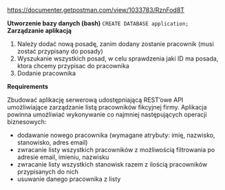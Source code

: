 https://documenter.getpostman.com/view/1033783/RznFod8T

**Utworzenie bazy danych (bash)**
    ```
    CREATE DATABASE application; 
    ```   
**Zarządzanie aplikacją**
1. Należy dodać nową posadę, zanim dodany zostanie pracownik (musi zostać przypisany do posady)
2. Wyszukanie wszystkich posad, w celu sprawdzenia jaki ID ma posada, ktora chcemy przypisac do pracownika
3. Dodanie pracownika

**Requirements**

Zbudować aplikację serwerową udostępniającą REST’owe API umożliwiające zarządzanie listą pracowników fikcyjnej firmy. Aplikacja powinna umożliwiać wykonywanie co najmniej następujących operacji biznesowych:
* dodawanie nowego pracownika (wymagane atrybuty: imię, nazwisko, stanowisko, adres email)
* zwracanie listy wszystkich pracowników z możliwością filtrowania po adresie email, imieniu, nazwisku
* zwracanie listy wszystkich stanowisk razem z ilością pracowników przypisanych do nich
* usuwanie danego pracownika z listy
